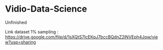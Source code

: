 # Vidio-Data-Science
Unfinished

Link dataset 1% sampling : https://drive.google.com/file/d/1sXQtS7IcEKqJ7bccBQdnZ2lNVEph4Jqw/view?usp=sharing
